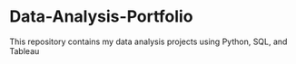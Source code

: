 # Data-Analysis-Portfolio
This repository contains my data analysis projects using Python, SQL, and Tableau
